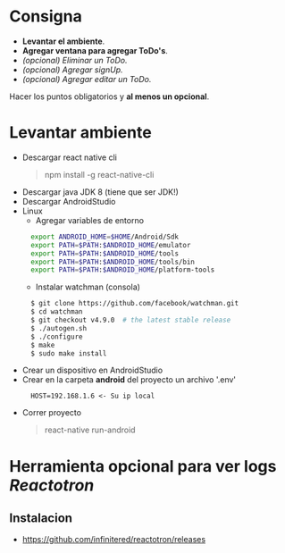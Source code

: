 # Consigna

* **Levantar el ambiente**.
* **Agregar ventana para agregar ToDo's**.
* *(opcional) Eliminar un ToDo.*
* *(opcional) Agregar signUp.*
* *(opcional) Agregar editar un ToDo.*

Hacer los puntos obligatorios y **al menos un opcional**.

# Levantar ambiente

* Descargar react native cli
  > npm install -g react-native-cli
* Descargar java JDK 8 (tiene que ser JDK!)
* Descargar AndroidStudio
* Linux
  * Agregar variables de entorno 
  ```bash
    export ANDROID_HOME=$HOME/Android/Sdk
    export PATH=$PATH:$ANDROID_HOME/emulator
    export PATH=$PATH:$ANDROID_HOME/tools
    export PATH=$PATH:$ANDROID_HOME/tools/bin
    export PATH=$PATH:$ANDROID_HOME/platform-tools
  ```
  * Instalar watchman (consola)
  ```bash
    $ git clone https://github.com/facebook/watchman.git
    $ cd watchman
    $ git checkout v4.9.0  # the latest stable release
    $ ./autogen.sh
    $ ./configure
    $ make
    $ sudo make install
  ```
* Crear un dispositivo en AndroidStudio
* Crear en la carpeta **android** del proyecto un archivo '.env'
  ```
    HOST=192.168.1.6 <- Su ip local
  ```
* Correr proyecto
  > react-native run-android

# Herramienta opcional para ver logs *Reactotron*

## Instalacion

* https://github.com/infinitered/reactotron/releases
